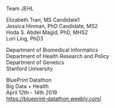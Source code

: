 <title>Association of Peer Crowd Affiliation and Sexually Transmitted Disease Rates in the United States </title>

Team JEHL<br>

Elizabeth Tran, MS Candidate1 <br>
Jessica Hinman, PhD Candidate, MS2 <br>
Hoda S. Abdel Magid, PhD, MHS2<br>
Lori Ling, PhD3<br>

Department of Biomedical Informatics<br>
Department of Health Research and Policy <br>
Department of Genetics <br>
Stanford University<br>


BluePrint Datathon <Br>
Big Data + Health <br>
April 12th - 14th 2019<Br>
https://blueprint-datathon.weebly.com/<Br>


